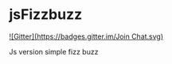 jsFizzbuzz
==========
[![Gitter](https://badges.gitter.im/Join Chat.svg)](https://gitter.im/cenkayberkin/jsFizzbuzz?utm_source=badge&utm_medium=badge&utm_campaign=pr-badge&utm_content=badge)

Js version simple fizz buzz
